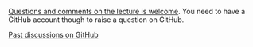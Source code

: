 
[Questions and comments on the lecture is welcome](https://github.com/wakita/fp2018/issues/new).  You need to have a GitHub account though to raise a question on GitHub.

[Past discussions on GitHub](https://github.com/wakita/fp2018/issues?utf8=✓&q=is%3Aissue)
